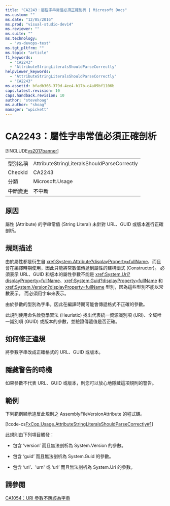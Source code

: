 ```yaml
---
title: "CA2243：屬性字串常值必須正確剖析 | Microsoft Docs"
ms.custom: ""
ms.date: "12/05/2016"
ms.prod: "visual-studio-dev14"
ms.reviewer: ""
ms.suite: ""
ms.technology: 
  - "vs-devops-test"
ms.tgt_pltfrm: ""
ms.topic: "article"
f1_keywords: 
  - "CA2243"
  - "AttributeStringLiteralsShouldParseCorrectly"
helpviewer_keywords: 
  - "AttributeStringLiteralsShouldParseCorrectly"
  - "CA2243"
ms.assetid: bfadb366-379d-4ee4-b17b-c4a09bf1106b
caps.latest.revision: 10
caps.handback.revision: 10
author: "stevehoag"
ms.author: "shoag"
manager: "wpickett"
---
```

# CA2243：屬性字串常值必須正確剖析
[!INCLUDE[vs2017banner](../code-quality/includes/vs2017banner.md)]

|||  
|-|-|  
|型別名稱|AttributeStringLiteralsShouldParseCorrectly|  
|CheckId|CA2243|  
|分類|Microsoft.Usage|  
|中斷變更|不中斷|  
  
## 原因  
 屬性 \(Attribute\) 的字串常值 \(String Literal\) 未針對 URL、GUID 或版本進行正確剖析。  
  
## 規則描述  
 由於屬性都是衍生自 <xref:System.Attribute?displayProperty=fullName>，而且會在編譯時期使用，因此只能將常數值傳遞到屬性的建構函式 \(Constructor\)。  必須表示 URL、GUID 和版本的屬性參數不能是 <xref:System.Uri?displayProperty=fullName>、<xref:System.Guid?displayProperty=fullName> 和 <xref:System.Version?displayProperty=fullName> 型別，因為這些型別不能以常數表示。  而必須用字串來表示。  
  
 由於參數的型別為字串，因此在編譯時期可能會傳遞格式不正確的參數。  
  
 此規則使用命名啟發學習法 \(Heuristic\) 找出代表統一資源識別項 \(URI\)、全域唯一識別項 \(GUID\) 或版本的參數，並驗證傳遞值是否正確。  
  
## 如何修正違規  
 將參數字串改成正確格式的 URL、GUID 或版本。  
  
## 隱藏警告的時機  
 如果參數不代表 URL、GUID 或版本，則您可以放心地隱藏這項規則的警告。  
  
## 範例  
 下列範例顯示違反此規則之 AssemblyFileVersionAttribute 的程式碼。  
  
 [!code-cs[FxCop.Usage.AttributeStringLiteralsShouldParseCorrectly#1](../code-quality/codesnippet/CSharp/ca2243-attribute-string-literals-should-parse-correctly_1.cs)]  
  
 此規則由下列項目觸發：  
  
-   包含 ‘version’ 而且無法剖析為 System.Version 的參數。  
  
-   包含 ‘guid’ 而且無法剖析為 System.Guid 的參數。  
  
-   包含 ‘uri’、'urn' 或 ‘url’ 而且無法剖析為 System.Uri 的參數。  
  
## 請參閱  
 [CA1054：URI 參數不應該為字串](../code-quality/ca1054-uri-parameters-should-not-be-strings.md)